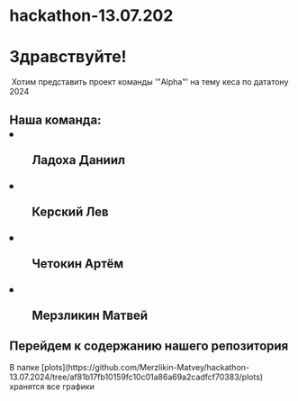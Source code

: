 # hackathon-13.07.202
 <h1>Здравствуйте!</h1>
 Хотим представить проект команды '"Alpha"' на тему кеса по дататону 2024
 <h2>Наша команда:
  <li><dir>Ладоха Даниил</dir></li>
  <li> <dir>Керский Лев</dir></li>
  <li> <dir>Четокин Артём </dir></li>
  <li> <dir>Мерзликин Матвей</dir></li></h2>
 <h2>Перейдем к содержанию нашего репозитория</h2>
 В папке [plots](https://github.com/Merzlikin-Matvey/hackathon-13.07.2024/tree/af81b17fb10159fc10c01a86a69a2cadfcf70383/plots) хранятся все графики</h2>
